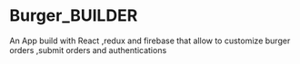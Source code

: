# Burger_BUILDER
An App build with React ,redux and firebase  that allow to customize burger orders ,submit orders and authentications 
